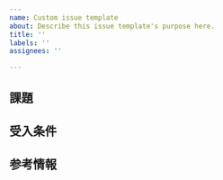 ```yaml
---
name: Custom issue template
about: Describe this issue template's purpose here.
title: ''
labels: ''
assignees: ''

---
```


## 課題


## 受入条件


## 参考情報
